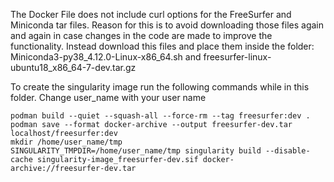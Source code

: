 
The Docker File does not include curl options for the FreeSurfer and Miniconda tar files. Reason for this is
to avoid downloading those files again and again in case changes in the code are made to improve the functionality.
Instead download this files and place them inside the folder: 
Miniconda3-py38_4.12.0-Linux-x86_64.sh and freesurfer-linux-ubuntu18_x86_64-7-dev.tar.gz

To create the singularity image run the following commands while in this folder. Change user_name with your user name

```
podman build --quiet --squash-all --force-rm --tag freesurfer:dev .
podman save --format docker-archive --output freesurfer-dev.tar localhost/freesurfer:dev
mkdir /home/user_name/tmp
SINGULARITY_TMPDIR=/home/user_name/tmp singularity build --disable-cache singularity-image_freesurfer-dev.sif docker-archive://freesurfer-dev.tar
```


